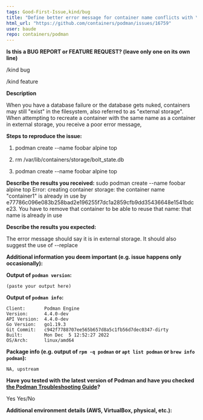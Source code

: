 ```yaml
---
tags: Good-First-Issue,kind/bug
title: "Define better error message for container name conflicts with \"external\" storage"
html_url: "https://github.com/containers/podman/issues/16759"
user: baude
repo: containers/podman
---
```


<!--
---------------------------------------------------
BUG REPORT INFORMATION
---------------------------------------------------
Use the commands below to provide key information from your environment:
You do NOT have to include this information if this is a FEATURE REQUEST

**NOTE** A large number of issues reported against Podman are often found to already be fixed
in more current versions of the project.  Before reporting an issue, please verify the
version you are running with `podman version` and compare it to the latest release
documented on the top of Podman's [README.md](../README.md).  If they differ, please
update your version of Podman to the latest possible and retry your command before creating
an issue.

Also, there is a running list of known issues in the [Podman Troubleshooting Guide](https://github.com/containers/podman/blob/main/troubleshooting.md),
please reference that page before opening a new issue.

If you are filing a bug against `podman build`, please instead file a bug
against Buildah (https://github.com/containers/buildah/issues). Podman build
executes Buildah to perform container builds, and as such the Buildah
maintainers are best equipped to handle these bugs.
-->

**Is this a BUG REPORT or FEATURE REQUEST? (leave only one on its own line)**

/kind bug

/kind feature

**Description**

When you have a database failure or the database gets nuked, containers may still "exist" in the filesystem, also referred to as "external storage".  When attempting to recreate a container with the same name as a container in external storage, you receive a poor error message,
<!--
Briefly describe the problem you are having in a few paragraphs.
-->

**Steps to reproduce the issue:**

1. podman create --name foobar alpine top

2. rm /var/lib/containers/storage/bolt_state.db

3. podman create --name foobar alpine top

**Describe the results you received:**
sudo podman create --name foobar alpine top
Error: creating container storage: the container name "container1" is already in use by e77786c096e083b258bad2e196255f7dc1a2859cfb9dd35436648e1541bdce23. You have to remove that container to be able to reuse that name: that name is already in use

**Describe the results you expected:**

The error message should say it is in external storage.  It should also suggest the use of --replace

**Additional information you deem important (e.g. issue happens only occasionally):**

**Output of `podman version`:**

```
(paste your output here)
```

**Output of `podman info`:**

```
Client:       Podman Engine
Version:      4.4.0-dev
API Version:  4.4.0-dev
Go Version:   go1.19.3
Git Commit:   c942f7788707ee565b657d8a5c1fb56d7dec0347-dirty
Built:        Mon Dec  5 12:52:27 2022
OS/Arch:      linux/amd64

```

**Package info (e.g. output of `rpm -q podman` or `apt list podman` or `brew info podman`):**

```
NA, upstream
```

**Have you tested with the latest version of Podman and have you checked [the Podman Troubleshooting Guide](https://github.com/containers/podman/blob/main/troubleshooting.md)?**

Yes
Yes/No

**Additional environment details (AWS, VirtualBox, physical, etc.):**
